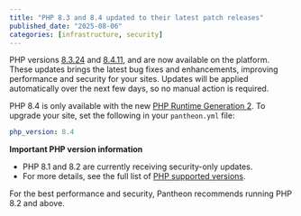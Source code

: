 ```yaml
---
title: "PHP 8.3 and 8.4 updated to their latest patch releases"
published_date: "2025-08-06"
categories: [infrastructure, security]
---
```

PHP versions [8.3.24](https://www.php.net/ChangeLog-8.php#8.3.24) and [8.4.11](https://www.php.net/ChangeLog-8.php#8.4.11), and  are now available on the platform. These updates brings the latest bug fixes and enhancements, improving performance and security for your sites. Updates will be applied automatically over the next few days, so no manual action is required.

PHP 8.4 is only available with the new [PHP Runtime Generation 2](/php-runtime-generation-2). To upgrade your site, set the following in your `pantheon.yml` file:

   ```yaml:title=pantheon.yml
   php_version: 8.4 
   ```

**Important PHP version information**

* PHP 8.1 and 8.2 are currently receiving security-only updates.
* For more details, see the full list of [PHP supported versions](https://www.php.net/supported-versions.php).

For the best performance and security, Pantheon recommends running PHP 8.2 and above.
